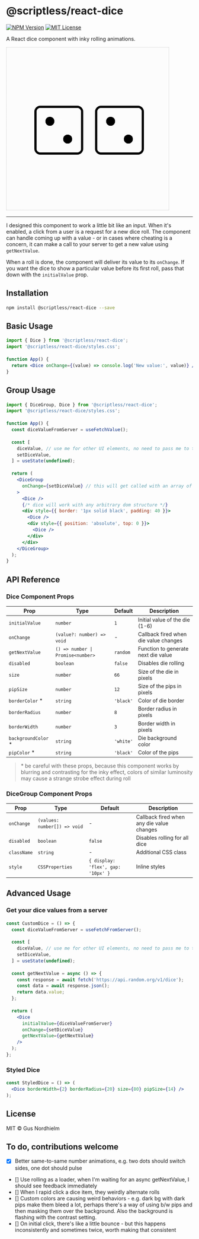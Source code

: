 # @scriptless/react-dice

[![NPM Version][npm-image]][npm-url]
[![MIT License][license-image]][license-url]

A React dice component with inky rolling animations.

![Dice Demo](./dice_demo.gif)

---

I designed this component to work a little bit like an input. When it's enabled, a click from a user is a request for a new dice roll. The component can handle coming up with a value - or in cases where cheating is a concern, it can make a call to your server to get a new value using `getNextValue`.

When a roll is done, the component will deliver its value to its `onChange`. If you want the dice to show a particular value before its first roll, pass that down with the `initialValue` prop.

## Installation

```bash
npm install @scriptless/react-dice --save
```

## Basic Usage

```jsx
import { Dice } from '@scriptless/react-dice';
import '@scriptless/react-dice/styles.css';

function App() {
  return <Dice onChange={(value) => console.log('New value:', value)} />;
}
```

## Group Usage

```jsx
import { DiceGroup, Dice } from '@scriptless/react-dice';
import '@scriptless/react-dice/styles.css';

function App() {
  const diceValueFromServer = useFetchValue();

  const [
    diceValue, // use me for other UI elements, no need to pass me to the dice component
    setDiceValue,
  ] = useState(undefined);

  return (
    <DiceGroup
      onChange={setDiceValue} // this will get called with an array of three values
    >
      <Dice />
      {/* dice will work with any arbitrary dom structure */}
      <div style={{ border: '1px solid black', padding: 40 }}>
        <Dice />
        <div style={{ position: 'absolute', top: 0 }}>
          <Dice />
        </div>
      </div>
    </DiceGroup>
  );
}
```

## API Reference

### Dice Component Props

| Prop                 | Type                              | Default   | Description                           |
| -------------------- | --------------------------------- | --------- | ------------------------------------- |
| `initialValue`       | `number`                          | `1`       | Initial value of the die (1-6)        |
| `onChange`           | `(value?: number) => void`        | -         | Callback fired when die value changes |
| `getNextValue`       | `() => number \| Promise<number>` | `random`  | Function to generate next die value   |
| `disabled`           | `boolean`                         | `false`   | Disables die rolling                  |
| `size`               | `number`                          | `66`      | Size of the die in pixels             |
| `pipSize`            | `number`                          | `12`      | Size of the pips in pixels            |
| `borderColor` \*     | `string`                          | `'black'` | Color of die border                   |
| `borderRadius`       | `number`                          | `8`       | Border radius in pixels               |
| `borderWidth`        | `number`                          | `3`       | Border width in pixels                |
| `backgroundColor` \* | `string`                          | `'white'` | Die background color                  |
| `pipColor` \*        | `string`                          | `'black'` | Color of the pips                     |

> \* be careful with these props, because this component works by blurring and contrasting for the inky effect, colors of similar luminosity may cause a strange strobe effect during roll

### DiceGroup Component Props

| Prop        | Type                         | Default                            | Description                               |
| ----------- | ---------------------------- | ---------------------------------- | ----------------------------------------- |
| `onChange`  | `(values: number[]) => void` | -                                  | Callback fired when any die value changes |
| `disabled`  | `boolean`                    | `false`                            | Disables rolling for all dice             |
| `className` | `string`                     | -                                  | Additional CSS class                      |
| `style`     | `CSSProperties`              | `{ display: 'flex', gap: '10px' }` | Inline styles                             |

## Advanced Usage

### Get your dice values from a server

```jsx
const CustomDice = () => {
  const diceValueFromServer = useFetchFromServer();

  const [
    diceValue, // use me for other UI elements, no need to pass me to the dice component
    setDiceValue,
  ] = useState(undefined);

  const getNextValue = async () => {
    const response = await fetch('https://api.random.org/v1/dice');
    const data = await response.json();
    return data.value;
  };

  return (
    <Dice
      initialValue={diceValueFromServer}
      onChange={setDiceValue}
      getNextValue={getNextValue}
    />
  );
};
```

### Styled Dice

```jsx
const StyledDice = () => (
  <Dice borderWidth={2} borderRadius={20} size={80} pipSize={14} />
);
```

## License

MIT © Gus Nordhielm

[npm-image]: https://img.shields.io/npm/v/@scriptless/react-dice.svg
[npm-url]: https://npmjs.org/package/@scriptless/react-dice
[license-image]: https://img.shields.io/badge/license-MIT-blue.svg
[license-url]: LICENSE

## To do, contributions welcome

- [x] Better same-to-same number animations, e.g. two dots should switch sides, one dot should pulse
- [] Use rolling as a loader, when I'm waiting for an async getNextValue, I should see feedback immediately
- [] When I rapid click a dice item, they weirdly alternate rolls
- [] Custom colors are causing weird behaviors - e.g. dark bg with dark pips make them bleed a lot, perhaps there's a way of using b/w pips and then masking them over the background. Also the background is flashing with the contrast setting.
- [] On initial click, there's like a little bounce - but this happens inconsistently and sometimes twice, worth making that consistent
